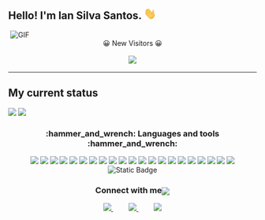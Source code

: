<h2> Hello! I'm Ian Silva Santos. <img src="https://raw.githubusercontent.com/devSouvik/devSouvik/master/Hi.gif" width="25"></h2>
<img align="right" alt="GIF" src="https://raw.githubusercontent.com/abhisheknaiidu/abhisheknaiidu/master/code.gif" width="500"/>
<p align="center"> 
  😀 New Visitors 😀
   <br><br>
   <img alingn="center" src="https://profile-counter.glitch.me/ian15963/count.svg"/> 
 
   ********************
 </p>
 
 ## My current status
  
<div>
  <img height="180em" src="https://github-readme-stats.vercel.app/api?username=ian15963&show_icons=true&theme=dracula&include_all_commits=true&count_private=true"/>
  <img height="180em" src="https://github-readme-stats.vercel.app/api/top-langs/?username=ian15963&layout=compact&langs_count=16&theme=dracula"/>
</div>

<div align="center">
  <h3 align="center">:hammer_and_wrench: Languages and tools :hammer_and_wrench:</h3>
</div>

<p align="center">
  <img src="https://img.shields.io/badge/Java-ED8B00?style=for-the-badge&logo=java&logoColor=white"/>
  <img src="https://img.shields.io/badge/Spring-6DB33F?style=for-the-badge&logo=spring&logoColor=white"/>
  <img src="https://img.shields.io/badge/Kotlin-0095D5?&style=for-the-badge&logo=kotlin&logoColor=white"/>
  <img src="https://img.shields.io/badge/HTML5-E34F26?style=for-the-badge&logo=html5&logoColor=white"/>
  <img src="https://img.shields.io/badge/CSS3-1572B6?style=for-the-badge&logo=css3&logoColor=white"/>
  <img src="https://img.shields.io/badge/JavaScript-323330?style=for-the-badge&logo=javascript&logoColor=F7DF1E"/>
  <img src="https://img.shields.io/badge/TypeScript-007ACC?style=for-the-badge&logo=typescript&logoColor=white"/>
  <img src="https://img.shields.io/badge/React-20232A?style=for-the-badge&logo=react&logoColor=61DAFB"/>
  <img src="https://img.shields.io/badge/PostgreSQL-316192?style=for-the-badge&logo=postgresql&logoColor=white"/>
  <img src="https://img.shields.io/badge/MySQL-00000F?style=for-the-badge&logo=mysql&logoColor=white"/>
  <img src="https://img.shields.io/badge/Amazon_AWS-232F3E?style=for-the-badge&logo=amazon-aws&logoColor=white"/>
  <img src="https://img.shields.io/badge/GitHub_Actions-2088FF?style=for-the-badge&logo=github-actions&logoColor=white"/>
  <img src="https://img.shields.io/badge/GIT-E44C30?style=for-the-badge&logo=git&logoColor=white"/>
  <img src="https://img.shields.io/badge/REDIS-%23FF4438?logo=redis&logoColor=white"/>
  <img src="https://img.shields.io/badge/RABBITMQ-%23FF6600?logo=RabbitMQ&logoColor=white"/>
  <img src="https://img.shields.io/badge/DOCKER-%232496ED?logo=Docker&logoColor=white">
  <img src="https://img.shields.io/badge/APACHE%20KAFKA-%23231F20?logo=Apache%20Kafka&logoColor=white">
  <img src="https://img.shields.io/badge/MONGO%20DB-%2347A248?logo=MongoDB&logoColor=white">
  <img src="https://img.shields.io/badge/JUnit-%2325A162?logo=JUnit5&logoColor=white">
  <img src="https://img.shields.io/badge/PYTHON-%233776AB?logo=Python&logoColor=yellow">
  <img src="https://img.shields.io/badge/FLASK-%23000000?logo=Flask&logoColor=white">
  <img alt="Static Badge" src="https://img.shields.io/badge/MICROSOFT%20AZURE-%23FFFF?color=%23527FFF">

</p>

<div align="center">
  <h3 align="center">Connect with me<img align="center" src="https://github.com/rajput2107/rajput2107/blob/master/Assets/Handshake.gif" height="33px" /></h3> 
</div>

<p align="center">
    <a href="https://github.com/ian15963">
        <img  src="https://img.shields.io/badge/github-%23100000.svg?&style=for-the-badge&logo=github&logoColor=white&link=mailto:https://github.com/ian15963">
    </a>
    &nbsp;&nbsp;&nbsp;&nbsp;&nbsp;&nbsp;&nbsp;
   <a href="mailto:iansilvasantos2001@gmail.com">
        <img src="https://img.shields.io/badge/gmail-F82020?&style=for-the-badge&logo=gmail&logoColor=white&link=mailto:iansilvasantos2001@gmail.com">
    </a>
    &nbsp;&nbsp;&nbsp;&nbsp;&nbsp;&nbsp;&nbsp;
    <a href="https://www.linkedin.com/in/ian-silva-santos-9a6a01208/">
        <img src="https://img.shields.io/badge/linkedin-%230077B5.svg?&style=for-the-badge&logo=linkedin&logoColor=white&link=mailto:https://www.linkedin.com/in/ian-silva-santos-9a6a01208/">
    </a>
</p>
